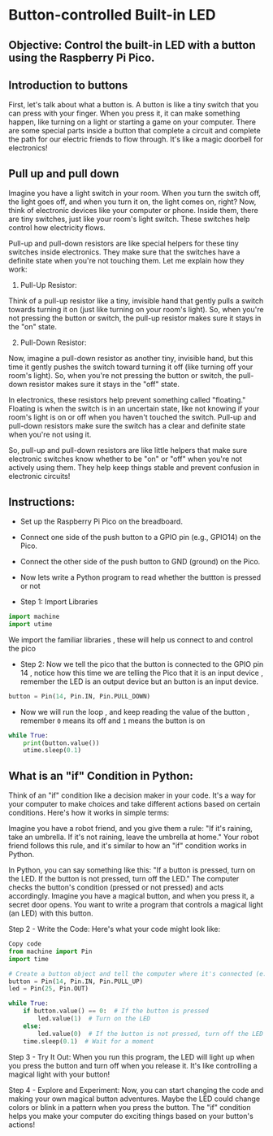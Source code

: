 # Button-controlled Built-in LED
## Objective: Control the built-in LED with a button using the Raspberry Pi Pico.

## Introduction to buttons
First, let's talk about what a button is. A button is like a tiny switch that you can press with your finger. When you press it, it can make something happen, like turning on a light or starting a game on your computer. There are some special parts inside a button that complete a circuit and complete the path for our electric friends to flow through.
It's like a magic doorbell for electronics!

## Pull up and pull down
Imagine you have a light switch in your room. When you turn the switch off, the light goes off, and when you turn it on, the light comes on, right? Now, think of electronic devices like your computer or phone. Inside them, there are tiny switches, just like your room's light switch. These switches help control how electricity flows.

Pull-up and pull-down resistors are like special helpers for these tiny switches inside electronics. They make sure that the switches have a definite state when you're not touching them. Let me explain how they work:

1. Pull-Up Resistor:

Think of a pull-up resistor like a tiny, invisible hand that gently pulls a switch towards turning it on (just like turning on your room's light). So, when you're not pressing the button or switch, the pull-up resistor makes sure it stays in the "on" state. 

2. Pull-Down Resistor:

Now, imagine a pull-down resistor as another tiny, invisible hand, but this time it gently pushes the switch toward turning it off (like turning off your room's light). So, when you're not pressing the button or switch, the pull-down resistor makes sure it stays in the "off" state.

In electronics, these resistors help prevent something called "floating." Floating is when the switch is in an uncertain state, like not knowing if your room's light is on or off when you haven't touched the switch. Pull-up and pull-down resistors make sure the switch has a clear and definite state when you're not using it.

So, pull-up and pull-down resistors are like little helpers that make sure electronic switches know whether to be "on" or "off" when you're not actively using them. They help keep things stable and prevent confusion in electronic circuits!

## Instructions:

* Set up the Raspberry Pi Pico on the breadboard.
* Connect one side of the push button to a GPIO pin (e.g., GPIO14) on the Pico.
* Connect the other side of the push button to GND (ground) on the Pico.
* Now lets write a Python program to read whether the buttton is pressed or not

* Step 1: Import Libraries
```python
import machine
import utime
```
We import the familiar libraries , these will help us connect to and control the pico
* Step 2: Now  we tell the pico that the button is connected to the GPIO pin 14 , notice how this time we are telling the Pico that it is an input device , remember the LED is an output device but an button is an input device.
```python
button = Pin(14, Pin.IN, Pin.PULL_DOWN)
```
* Now we will run the loop , and keep reading the value of the button , remember `0` means its off and `1` means the button is on

```python
while True:
    print(button.value())
    utime.sleep(0.1)
```

## What is an "if" Condition in Python:

Think of an "if" condition like a decision maker in your code. It's a way for your computer to make choices and take different actions based on certain conditions. Here's how it works in simple terms:

Imagine you have a robot friend, and you give them a rule: "If it's raining, take an umbrella. If it's not raining, leave the umbrella at home." Your robot friend follows this rule, and it's similar to how an "if" condition works in Python.

In Python, you can say something like this: "If a button is pressed, turn on the LED. If the button is not pressed, turn off the LED." The computer checks the button's condition (pressed or not pressed) and acts accordingly.
Imagine you have a magical button, and when you press it, a secret door opens. You want to write a program that controls a magical light (an LED) with this button.

Step 2 - Write the Code: Here's what your code might look like:

```python
Copy code
from machine import Pin
import time

# Create a button object and tell the computer where it's connected (e.g., pin 14)
button = Pin(14, Pin.IN, Pin.PULL_UP)
led = Pin(25, Pin.OUT)

while True:
    if button.value() == 0:  # If the button is pressed
        led.value(1)  # Turn on the LED
    else:
        led.value(0)  # If the button is not pressed, turn off the LED
    time.sleep(0.1)  # Wait for a moment
```
Step 3 - Try It Out: When you run this program, the LED will light up when you press the button and turn off when you release it. It's like controlling a magical light with your button!

Step 4 - Explore and Experiment: Now, you can start changing the code and making your own magical button adventures. Maybe the LED could change colors or blink in a pattern when you press the button. The "if" condition helps you make your computer do exciting things based on your button's actions!



